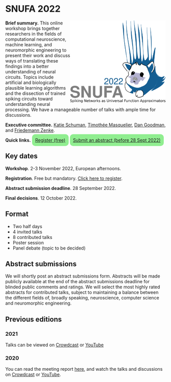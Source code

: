# SNUFA 2022

<img align="right" width="300" src="/images/snufa2022_logo.png">

**Brief summary.** This online workshop brings together researchers in the fields of computational neuroscience, machine learning, and neuromorphic engineering to present their work and discuss ways of translating these findings into a better understanding of neural circuits. Topics include artificial and biologically plausible learning algorithms and the dissection of trained spiking circuits toward understanding neural processing. We have a manageable number of talks with ample time for discussions.

**Executive committee.** [Katie Schuman](https://catherineschuman.com/), [Timothée Masquelier](https://cerco.cnrs.fr/pagesp/tim/), [Dan Goodman](https://neural-reckoning.org), and [Friedemann Zenke](https://fzenke.net/).

**Quick links.** <span style="background: lightgreen; border-radius: 10px; padding: 10px;"><a href="https://www.eventbrite.co.uk/e/snufa-workshop-2022-tickets-387490864607">Register (free)</a></span> <span style="background: lightgreen; border-radius: 10px; padding: 10px;"><a href="https://www.eventbrite.co.uk/e/snufa-workshop-2022-tickets-387490864607">Submit an abstract (before 28 Sept 2022)</a></span>

## Key dates

**Workshop**. 2-3 November 2022, European afternoons.

**Registration**. Free but mandatory. [Click here to register](https://www.eventbrite.co.uk/e/snufa-workshop-2022-tickets-387490864607).

**Abstract submission deadline**. 28 September 2022.

**Final decisions**. 12 October 2022.

## Format

* Two half days
* 4 invited talks
* 8 contributed talks
* Poster session
* Panel debate (topic to be decided)

## Abstract submissions

We will shortly post an abstract submissions form. Abstracts will be made publicly available at the end of the abstract submissions deadline for blinded public comments and ratings. We will select the most highly rated abstracts for contributed talks, subject to maintaining a balance between the different fields of, broadly speaking, neuroscience, computer science and neuromorphic engineering.

## Previous editions

### 2021

Talks can be viewed on [Crowdcast](https://www.crowdcast.io/e/snufa-2021) or [YouTube](https://www.youtube.com/playlist?list=PL09WqqDbQWHEqm1_3a620tKUKnC6FgBrG)

### 2020

You can read the meeting report [here](https://www.sciencedirect.com/science/article/abs/pii/S089662732100009X), and watch the talks and discussions on [Crowdcast](/2020) or [YouTube](https://www.youtube.com/playlist?list=PL09WqqDbQWHFvM9DFYkM_GfnrVnIdLRhy).
